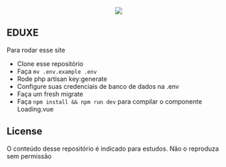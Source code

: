 <p align="center"><img src="https://laravel.com/assets/img/components/logo-laravel.svg"></p>


## EDUXE

Para rodar esse site

- Clone esse repositório
- Faça ```mv .env.example .env```
- Rode php artisan key:generate
- Configure suas credenciais de banco de dados na .env
- Faça um fresh migrate
- Faça ```npm install && npm run dev``` para compilar o componente Loading.vue



## License

O conteúdo desse repositório é indicado para estudos. Não o reproduza sem permissão
